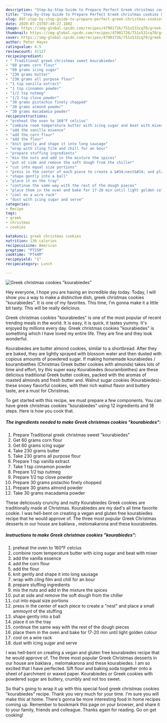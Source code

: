 ```yaml
---
description: "Step-by-Step Guide to Prepare Perfect Greek christmas cookies &amp;#34;kourabiedes&amp;#34;"
title: "Step-by-Step Guide to Prepare Perfect Greek christmas cookies &amp;#34;kourabiedes&amp;#34;"
slug: 897-step-by-step-guide-to-prepare-perfect-greek-christmas-cookies-and-34-kourabiedes-and-34
date: 2020-07-15T07:49:27.160Z
image: https://img-global.cpcdn.com/recipes/47901726/751x532cq70/greek-christmas-cookies-kourabiedes-recipe-main-photo.jpg
thumbnail: https://img-global.cpcdn.com/recipes/47901726/751x532cq70/greek-christmas-cookies-kourabiedes-recipe-main-photo.jpg
cover: https://img-global.cpcdn.com/recipes/47901726/751x532cq70/greek-christmas-cookies-kourabiedes-recipe-main-photo.jpg
author: Peter Hayes
ratingvalue: 4.5
reviewcount: 41127
recipeingredient:
- " Traditional greek christmas sweet kourabiedes"
- "60 grams corn flour"
- "60 grams icing sugar"
- "230 grams butter"
- "230 grams all purpose flour"
- "1 tsp vanilla extract"
- "1 tsp cinnamon powder"
- "1/2 tsp nutmeg"
- "1/2 tsp clove powder"
- "30 grams pistachio finely chopped"
- "30 grams almond powder"
- "30 grams macadamia powder"
recipeinstructions:
- "preheat the oven to 160°F celcius"
- "combine room temperature butter with icing sugar and beat with mixer"
- "add the vanilla essence"
- "add the corn flour"
- "add the flour"
- "knit gently and shape it into long sausage"
- "wrap with cling film and chill for an bour"
- "prepare stuffing ingredients"
- "mix the nuts and add in the mixture the spices"
- "put at side and remove the soft dough from the chiller"
- "cut into equal size portions"
- "press in the center of each piece to create a &#34;nest&#34; and place a small ammoynt of the stuffing"
- "shape gently into a ball"
- "place it on the tray"
- "continue the same way with the rest of the dough pieces"
- "place them in the oven and bake for 17-20 min until light golden colour"
- "cool on a wire rack"
- "dust with icing sugar and serve"
categories:
- Recipe
tags:
- greek
- christmas
- cookies

katakunci: greek christmas cookies 
nutrition: 136 calories
recipecuisine: American
preptime: "PT25M"
cooktime: "PT44M"
recipeyield: "1"
recipecategory: Lunch

---
```



![Greek christmas cookies &#34;kourabiedes&#34;](https://img-global.cpcdn.com/recipes/47901726/751x532cq70/greek-christmas-cookies-kourabiedes-recipe-main-photo.jpg)

Hey everyone, I hope you are having an incredible day today. Today, I will show you a way to make a distinctive dish, greek christmas cookies &#34;kourabiedes&#34;. It is one of my favorites. This time, I'm gonna make it a little bit tasty. This will be really delicious.

Greek christmas cookies &#34;kourabiedes&#34; is one of the most popular of recent trending meals in the world. It is easy, it is quick, it tastes yummy. It's enjoyed by millions every day. Greek christmas cookies &#34;kourabiedes&#34; is something which I have loved my entire life. They are fine and they look wonderful.

Kourabiedes are butter almond cookies, similar to a shortbread. After they are baked, they are lightly sprayed with blossom water and then dusted with copious amounts of powdered sugar. If making homemade kourabiedes / kourambiethes (Christmas Greek butter cookies with almonds) takes lots of time and effort, try this super easy Kourabiedes (kourambiethes) are these delicious traditional Greek butter cookies, packed with the aromas of roasted almonds and fresh butter and. Walnut sugar cookies (Kourabiedes)- these snowy flavorful cookies, with their rich walnut flavor and buttery taste, are a must for Christmas.


To get started with this recipe, we must prepare a few components. You can have greek christmas cookies &#34;kourabiedes&#34; using 12 ingredients and 18 steps. Here is how you cook that.

<!--inarticleads1-->

##### The ingredients needed to make Greek christmas cookies &#34;kourabiedes&#34;:

1. Prepare  Traditional greek christmas sweet &#34;kourabiedes&#34;
1. Get 60 grams corn flour
1. Get 60 grams icing sugar
1. Take 230 grams butter
1. Take 230 grams all purpose flour
1. Prepare 1 tsp vanilla extract
1. Take 1 tsp cinnamon powder
1. Prepare 1/2 tsp nutmeg
1. Prepare 1/2 tsp clove powder
1. Prepare 30 grams pistachio finely chopped
1. Prepare 30 grams almond powder
1. Take 30 grams macadamia powder


These deliciously crunchy and nutty Kourabiedes Greek cookies are traditionally made at Christmas. Kourabiedes are my dad&#39;s all time favorite cookie. I was hell-bent on creating a vegan and gluten free kourabiedes recipe that he would approve of. The three most popular Greek Christmas desserts in our house are baklava , melomakarona and these kourabiedes. 

<!--inarticleads2-->

##### Instructions to make Greek christmas cookies &#34;kourabiedes&#34;:

1. preheat the oven to 160°F celcius
1. combine room temperature butter with icing sugar and beat with mixer
1. add the vanilla essence
1. add the corn flour
1. add the flour
1. knit gently and shape it into long sausage
1. wrap with cling film and chill for an bour
1. prepare stuffing ingredients
1. mix the nuts and add in the mixture the spices
1. put at side and remove the soft dough from the chiller
1. cut into equal size portions
1. press in the center of each piece to create a &#34;nest&#34; and place a small ammoynt of the stuffing
1. shape gently into a ball
1. place it on the tray
1. continue the same way with the rest of the dough pieces
1. place them in the oven and bake for 17-20 min until light golden colour
1. cool on a wire rack
1. dust with icing sugar and serve


I was hell-bent on creating a vegan and gluten free kourabiedes recipe that he would approve of. The three most popular Greek Christmas desserts in our house are baklava , melomakarona and these kourabiedes. I am so excited that I have perfected. Sift flour and baking soda together onto a sheet of parchment or waxed paper. Kourabiedes or Greek cookies with powdered sugar are buttery, crumbly and not too sweet. 

So that's going to wrap it up with this special food greek christmas cookies &#34;kourabiedes&#34; recipe. Thank you very much for your time. I'm sure you will make this at home. There's gonna be more interesting food in home recipes coming up. Remember to bookmark this page on your browser, and share it to your family, friends and colleague. Thanks again for reading. Go on get cooking!
